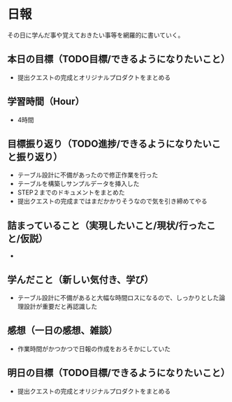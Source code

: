 # 日報
その日に学んだ事や覚えておきたい事等を網羅的に書いていく。
## 本日の目標（TODO目標/できるようになりたいこと）
- 提出クエストの完成とオリジナルプロダクトをまとめる
## 学習時間（Hour）
- 4時間
## 目標振り返り（TODO進捗/できるようになりたいこと振り返り）
- テーブル設計に不備があったので修正作業を行った
- テーブルを構築しサンプルデータを挿入した
- STEP２までのドキュメントをまとめた
- 提出クエストの完成まではまだかかりそうなので気を引き締めてやる
## 詰まっていること（実現したいこと/現状/行ったこと/仮説）
- 
## 学んだこと（新しい気付き、学び）
- テーブル設計に不備があると大幅な時間ロスになるので、しっかりとした論理設計が重要だと再認識した
## 感想（一日の感想、雑談）
- 作業時間がかつかつで日報の作成をおろそかにしていた
## 明日の目標（TODO目標/できるようになりたいこと）
- 提出クエストの完成とオリジナルプロダクトをまとめる